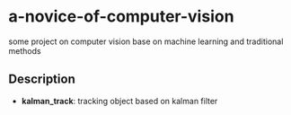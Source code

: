 # a-novice-of-computer-vision
some project on computer vision base on machine learning and traditional methods
## Description
+ **kalman_track**: tracking object based on kalman filter
